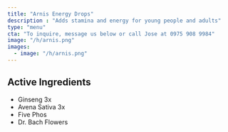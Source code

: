 ```yaml
---
title: "Arnis Energy Drops"
description : "Adds stamina and energy for young people and adults"
type: "menu"
cta: "To inquire, message us below or call Jose at 0975 908 9984"
image: "/h/arnis.png"
images:
  - image: "/h/arnis.png"
---
```



## Active Ingredients

- Ginseng 3x
- Avena Sativa 3x
- Five Phos
- Dr. Bach Flowers

